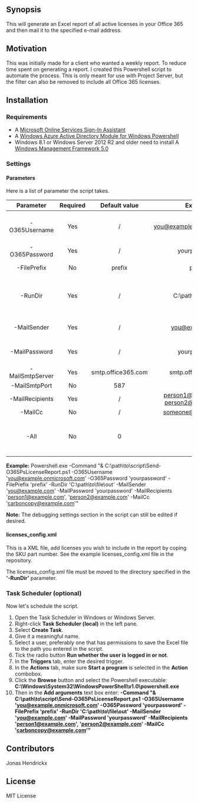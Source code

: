 ## Synopsis

This will generate an Excel report of all active licenses in your Office 365 and then mail it to the specified e-mail address.

## Motivation

This was initially made for a client who wanted a weekly report. To reduce time spent on generating a report. I created this Powershell script to automate the process. This is only meant for use with Project Server, but the filter can also be removed to include all Office 365 licenses.

## Installation

### Requirements
  * A [Microsoft Online Services Sign-In Assistant](https://www.microsoft.com/en-us/download/details.aspx?id=41950)
  * A [Windows Azure Active Directory Module for Windows Powershell](http://go.microsoft.com/fwlink/p/?linkid=236297)
  * Windows 8.1 or Windows Server 2012 R2 and older need to install A [Windows Management Framework 5.0](https://www.microsoft.com/en-us/download/details.aspx?id=50395)

### Settings

#### Parameters

Here is a list of parameter the script takes.

| Parameter | Required | Default value | Example | Description |
|:---------:|:--------:|:-------------:|:-------:|:------------|
| -O365Username   | Yes | / | you@example.onmicrosoft.com | Office 365 username, requires authorization to read licenses |
| -O365Password | Yes | / | yourpassword | Office 365 password |
| -FilePrefix | No | prefix | prefix | Prefix for the file generated. |
| -RunDir | Yes | / | C:\path\to\file\out | Directory where the report file will be saved. This is also the location of licenses_config.xml. |
| -MailSender | Yes | / | you@example.com | E-mail the report file will be sent with.
| -MailPassword | Yes | / | yourpassword | Password of the e-mail you'll be using to send the e-mail. |
| -MailSmtpServer | Yes | smtp.office365.com | smtp.office365.com | SMTP server |
| -MailSmtpPort | No | 587 | 587 | SMTP port |
| -MailRecipients | Yes | / | person1@example.com, person2@example.com | Recipients |
| -MailCc | No | / | someone@example.com | E-mails in CC |
| -All | No | 0 | 1 | Use value '1' to retrieve all licenses, or leave default '0' to use licenses_config.xml. |

**Example:**
Powershell.exe -Command "& C:\path\to\script\Send-O365PsLicenseReport.ps1 -O365Username 'you@example.onmicrosoft.com' -O365Password 'yourpassword' -FilePrefix 'prefix' -RunDir 'C:\path\to\file\out' -MailSender 'you@example.com' -MailPassword 'yourpassword' -MailRecipients 'person1@example.com', 'person2@example.com' -MailCc 'carboncopy@example.com'"

**Note:**
The debugging settings section in the script can still be edited if desired.

#### licenses_config.xml

This is a XML file, add licenses you wish to include in the report by coping the SKU part number. See the example licenses_config.xml file in the repository.

The licenses_config.xml file must be moved to the directory specified in the **'-RunDir'** parameter.

### Task Scheduler (optional)

Now let's schedule the script.

  1. Open the Task Scheduler in Windows or Windows Server.
  2. Right-click **Task Scheduler (local)** in the left pane.
  3. Select **Create Task**.
  4. Give it a meaningful name.
  5. Select a user, preferably one that has permissions to save the Excel file to the path you entered in the script.
  6. Tick the radio button **Run whether the user is logged in or not**.
  7. In the **Triggers** tab, enter the desired trigger.
  8. In the **Actions** tab, make sure **Start a program** is selected in the **Action** combobox.
  9. Click the **Browse** button and select the Powershell executable: **C:\Windows\System32\WindowsPowerShell\v1.0\powershell.exe**
  10. Then in the **Add arguments** text box enter: **-Command "& C:\path\to\script\Send-O365PsLicenseReport.ps1 -O365Username 'you@example.onmicrosoft.com' -O365Password 'yourpassword' -FilePrefix 'prefix' -RunDir 'C:\path\to\file\out' -MailSender 'you@example.com' -MailPassword 'yourpassword' -MailRecipients 'person1@example.com', 'person2@example.com' -MailCc 'carboncopy@example.com'"**

## Contributors

Jonas Hendrickx

## License

MIT License
